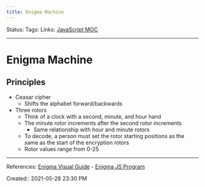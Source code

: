 ```yaml
---
title: Enigma Machine
---
```

Status:
Tags:
Links: [JavaScript MOC](out/javascript-moc.md)
___
# Enigma Machine
## Principles
- Ceasar cipher
	- Shifts the alphabet forward/backwards
- Three rotors
	- Think of a clock with a second, minute, and hour hand
	- The minute rotor increments after the second rotor increments
		- Same relationship with hour and minute rotors
	- To decode, a person must set the rotor starting positions as the same as the start of the encryption rotors
	- Rotor values range from 0-25
___
References: [Enigma Visual Guide](https://hackaday.com/2017/08/22/the-enigma-enigma-how-the-enigma-machine-worked/) - [Enigma JS Program](https://github.com/matheusportela/enigma-machine/blob/master/enigma.js)

Created:: 2021-05-28 23:30 PM